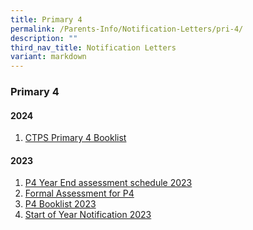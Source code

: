 ```yaml
---
title: Primary 4
permalink: /Parents-Info/Notification-Letters/pri-4/
description: ""
third_nav_title: Notification Letters
variant: markdown
---
```

### Primary 4

#### 2024
1. [CTPS Primary 4 Booklist](/files/2024/P4_booklist_2024.pdf)

#### 2023
1. [P4 Year End assessment schedule 2023](/files/2023/T3/primary%20four%20year-end%20assessment%20schedule%202023.pdf)
2. [Formal Assessment for P4](/files/2023/T1/2023%20Formal%20Assessment%20for%20P4%20(Parent%20notification).pdf)
3. [P4 Booklist 2023](/files/2023/P4%202023%20BOOKLIST.pdf)
4. [Start of Year Notification 2023](/files/2023/T1/2023%20Start%20of%20Year%20Notification_FINAL%20v2.pdf)
